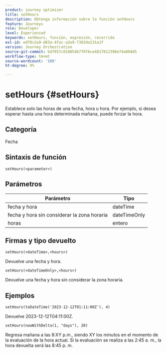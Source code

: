```yaml
---
product: journey optimizer
title: setHours
description: Obtenga información sobre la función setHours
feature: Journeys
role: Developer
level: Experienced
keywords: setHours, función, expresión, recorrido
exl-id: ed78c2a9-d83a-4fac-a2e9-7383da131a1f
version: Journey Orchestration
source-git-commit: bdf857c010854b7f0f6ce4817012398e74a068d5
workflow-type: tm+mt
source-wordcount: '109'
ht-degree: 9%

---
```


# setHours {#setHours}

Establece solo las horas de una fecha, hora u hora. Por ejemplo, si desea esperar hasta una hora determinada mañana, puede forzar la hora.

## Categoría

Fecha

## Sintaxis de función

`setHours(<parameter>)`

## Parámetros

| Parámetro | Tipo |
|--- |--- |
| fecha y hora | dateTime |
| fecha y hora sin considerar la zona horaria | dateTimeOnly |
| horas | entero |

## Firmas y tipo devuelto

`setHours(<dateTime>,<hours>)`

Devuelve una fecha y hora.

`setHours(<dateTimeOnly>,<hours>)`

Devuelve una fecha y hora sin considerar la zona horaria.

## Ejemplos

`setHours(toDateTime('2023-12-12T01:11:00Z'), 4)`

Devuelve 2023-12-12T04:11:00Z.

`setHours(nowWithDelta(1, "days"), 20)`

Regresa mañana a las 8:XY p.m., siendo XY los minutos en el momento de la evaluación de la hora actual. Si la evaluación se realiza a las 2:45 a. m., la hora devuelta será las 8:45 p. m.
